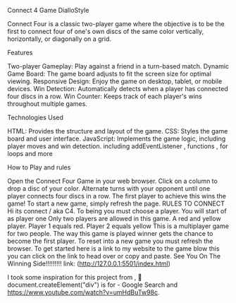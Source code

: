 Connect 4 Game DialloStyle

Connect Four is a classic two-player game where the objective is to be the first to connect four of one's own discs of the same color vertically, horizontally, or diagonally on a grid.


Features

Two-player Gameplay: Play against a friend in a turn-based match.
Dynamic Game Board: The game board adjusts to fit the screen size for optimal viewing.
Responsive Design: Enjoy the game on desktop, tablet, or mobile devices.
Win Detection: Automatically detects when a player has connected four discs in a row.
Win Counter: Keeps track of each player's wins throughout multiple games.

Technologies Used

HTML: Provides the structure and layout of the game.
CSS: Styles the game board and user interface.
JavaScript: Implements the game logic, including player moves and win detection.
including addEventListener , functions ,  for loops and more

How to Play and rules 

Open the Connect Four Game in your web browser.
Click on a column to drop a disc of your color.
Alternate turns with your opponent until one player connects four discs in a row.
The first player to achieve this wins the game!
To start a new game, simply refresh the page.
RULES TO CONNECT 
Hi its connect / aka C4.
To being you must choose a player.
You will start of as player one
Only two players are allowed in this game.
A red and yellow player.
Player 1 equals red.
Player 2 equals yellow
This is a multiplayer game for two people.
The way this game is played winner gets the chance to become the first player.
To reset into a new game you must refresh the browser.
To get started here is a link to my website to the game blow this you can click on the link to head over or copy and paste.
See You On The Winning Side!!!!!!!!!
link: (http://127.0.0.1:5501/index.html)

 
I took some inspiration for this project from [
](https://codingtorque.com/connect-four-dots-game-using-javascript/) , :mag_right: document.createElement("div") is for - Google Search
and https://www.youtube.com/watch?v=umHdBuTw98c.






